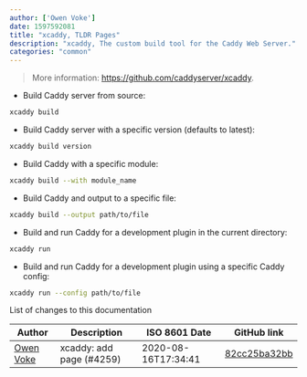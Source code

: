 ```yaml
---
author: ['Owen Voke']
date: 1597592081
title: "xcaddy, TLDR Pages"
description: "xcaddy, The custom build tool for the Caddy Web Server."
categories: "common"
---
```

> More information: <https://github.com/caddyserver/xcaddy>.

- Build Caddy server from source:

```bash
xcaddy build
```

- Build Caddy server with a specific version (defaults to latest):

```bash
xcaddy build version
```

- Build Caddy with a specific module:

```bash
xcaddy build --with module_name
```

- Build Caddy and output to a specific file:

```bash
xcaddy build --output path/to/file
```

- Build and run Caddy for a development plugin in the current directory:

```bash
xcaddy run
```

- Build and run Caddy for a development plugin using a specific Caddy config:

```bash
xcaddy run --config path/to/file
```
List of changes to this documentation


Author | Description | ISO 8601 Date | GitHub link
------|-----|-----|-----
[Owen Voke](mailto:development@voke.dev) | xcaddy: add page (#4259) | 2020-08-16T17:34:41 | [82cc25ba32bb](https://github.com/tldr-pages/tldr/commit/82cc25ba32bbe8d070d8a36526b10923259f2ac6)


